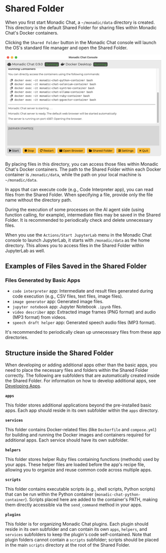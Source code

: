 # Shared Folder

When you first start Monadic Chat, a `~/monadic/data` directory is created. This directory is the default Shared Folder for sharing files within Monadic Chat's Docker containers.

Clicking the `Shared Folder` button in the Monadic Chat console will launch the OS's standard file manager and open the Shared Folder.

![Monadic Chat Console](../assets/images/monadic-chat-console.png ':size=700')

By placing files in this directory, you can access those files within Monadic Chat's Docker containers. The path to the Shared Folder within each Docker container is `/monadic/data`, while the path on your local machine is `~/monadic/data`.

In apps that can execute code (e.g., Code Interpreter app), you can read files from the Shared Folder. When specifying a file, provide only the file name without the directory path.

During the execution of some processes on the AI agent side (using function calling, for example), intermediate files may be saved in the Shared Folder. It is recommended to periodically check and delete unnecessary files.

When you use the `Actions/Start JupyterLab` menu in the Monadic Chat console to launch JupyterLab, it starts with `/monadic/data` as the home directory. This allows you to access files in the Shared Folder within JupyterLab as well.

## Examples of Files Saved in the Shared Folder

### Files Generated by Basic Apps

- `code interpreter` app: Intermediate and result files generated during code execution (e.g., CSV files, text files, image files).
- `image generator` app: Generated image files.
- `jupyter notebook` app: Jupyter Notebook `.ipynb` files.
- `video describer` app: Extracted image frames (PNG format) and audio (MP3 format) from videos.
- `speech draft helper` app: Generated speech audio files (MP3 format).

It's recommended to periodically clean up unnecessary files from these app directories.

## Structure inside the Shared Folder

When developing or adding additional apps other than the basic apps, you need to place the necessary files and folders within the Shared Folder correctly. The following are subfolders that are automatically created inside the Shared Folder. For information on how to develop additional apps, see [Developing Apps](./developing-apps.md).

**`apps`**

This folder stores additional applications beyond the pre-installed basic apps.  Each app should reside in its own subfolder within the `apps` directory.

**`services`**

This folder contains Docker-related files (like `Dockerfile` and `compose.yml`) for building and running the Docker images and containers required for additional apps. Each service should have its own subfolder.

**`helpers`**

This folder stores helper Ruby files containing functions (methods) used by your apps. These helper files are loaded before the app's recipe file, allowing you to organize and reuse common code across multiple apps.

**`scripts`**

This folder contains executable scripts (e.g., shell scripts, Python scripts) that can be run within the Python container (`monadic-chat-python-container`).  Scripts placed here are added to the container's PATH, making them directly accessible via the `send_command` method in your apps.

**`plugins`**

This folder is for organizing Monadic Chat plugins. Each plugin should reside in its own subfolder and can contain its own `apps`, `helpers`, and `services` subfolders to keep the plugin's code self-contained.  Note that plugin folders cannot contain a `scripts` subfolder; scripts should be placed in the main `scripts` directory at the root of the Shared Folder.
